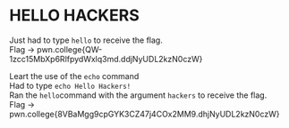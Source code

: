 # HELLO HACKERS

Just had to type `hello` to receive the flag.  
Flag -> pwn.college{QW-1zcc15MbXp6RlfpydWxlq3md.ddjNyUDL2kzN0czW}

Leart the use of the `echo` command  
Had to type `echo Hello Hackers!`  
Ran the `hello`command with the argument `hackers` to receive the flag.  
Flag -> pwn.college{8VBaMgg9cpGYK3CZ47j4COx2MM9.dhjNyUDL2kzN0czW}

